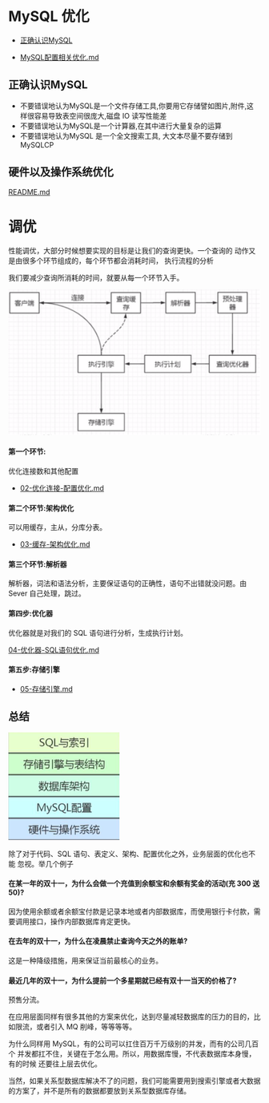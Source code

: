 # MySQL 优化

- [正确认识MySQL](#正确认识MySQL)

-  [MySQL配置相关优化.md](040-MySQL配置优化/010-连接相关配置的优化.md) 

## 正确认识MySQL

- 不要错误地认为MySQL是一个文件存储工具,你要用它存储譬如图片,附件,这样很容易导致表空间很庞大,磁盘 IO 读写性能差
- 不要错误地认为MySQL是一个计算器,在其中进行大量复杂的运算
- 不要错误地认为MySQL 是一个全文搜索工具, 大文本尽量不要存储到 MySQLCP

## 硬件以及操作系统优化

 [README.md](050-硬件与操作系统优化/README.md) 

# 调优

性能调优，大部分时候想要实现的目标是让我们的查询更快。一个查询的 动作又是由很多个环节组成的，每个环节都会消耗时间， 执行流程的分析

我们要减少查询所消耗的时间，就要从每一个环节入手。

![image-20200817085839538](../../../assets/image-20200817085839538.png)

#### 第一个环节:

优化连接数和其他配置

-  [02-优化连接-配置优化.md](02-优化连接-配置优化.md) 

#### 第二个环节:架构优化

可以用缓存，主从，分库分表。

-  [03-缓存-架构优化.md](03-缓存-架构优化.md) 

#### 第三个环节:解析器

解析器，词法和语法分析，主要保证语句的正确性，语句不出错就没问题。由 Sever 自己处理，跳过。

#### 第四步:优化器

优化器就是对我们的 SQL 语句进行分析，生成执行计划。

 [04-优化器-SQL语句优化.md](04-优化器-SQL语句优化.md) 

#### 第五步:存储引擎

-  [05-存储引擎.md](05-存储引擎.md) 

## 总结

![image-20200315194559131](../../../assets/image-20200315194559131.png)

除了对于代码、SQL 语句、表定义、架构、配置优化之外，业务层面的优化也不能 忽视。举几个例子

#### 在某一年的双十一，为什么会做一个充值到余额宝和余额有奖金的活动(充 300 送 50)?

因为使用余额或者余额宝付款是记录本地或者内部数据库，而使用银行卡付款，需 要调用接口，操作内部数据库肯定更快。

#### 在去年的双十一，为什么在凌晨禁止查询今天之外的账单?

这是一种降级措施，用来保证当前最核心的业务。

#### 最近几年的双十一，为什么提前一个多星期就已经有双十一当天的价格了?

预售分流。

在应用层面同样有很多其他的方案来优化，达到尽量减轻数据库的压力的目的，比 如限流，或者引入 MQ 削峰，等等等等。

为什么同样用 MySQL，有的公司可以扛住百万千万级别的并发，而有的公司几百个 并发都扛不住，关键在于怎么用。所以，用数据库慢，不代表数据库本身慢，有的时候 还要往上层去优化。

当然，如果关系型数据库解决不了的问题，我们可能需要用到搜索引擎或者大数据 的方案了，并不是所有的数据都要放到关系型数据库存储。